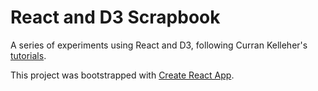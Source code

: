 # React and D3 Scrapbook

A series of experiments using React and D3, following Curran Kelleher's [tutorials](https://www.youtube.com/watch?v=2LhoCfjm8R4).

This project was bootstrapped with [Create React App](https://github.com/facebook/create-react-app).

